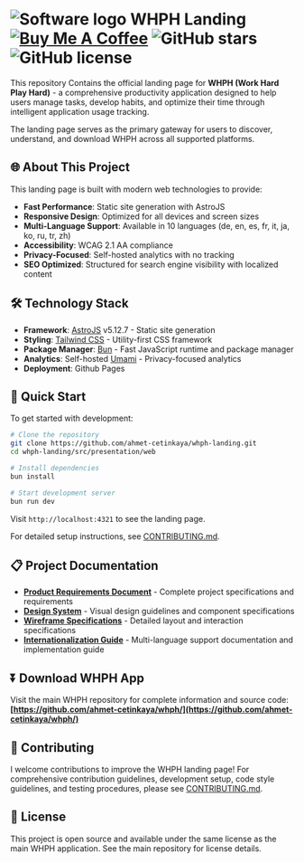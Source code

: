 # ![Software logo](https://github.com/user-attachments/assets/f58599ea-3313-49ec-a01c-31436340a2a3) WHPH Landing [![Buy Me A Coffee](https://img.shields.io/badge/Buy%20Me%20a%20Coffee-ffdd00?&logo=buy-me-a-coffee&logoColor=black)](https://ahmetcetinkaya.me/donate) ![GitHub stars](https://img.shields.io/github/stars/ahmet-cetinkaya/whph?style=social) ![GitHub license](https://img.shields.io/github/license/ahmet-cetinkaya/whph)

This repository Contains the official landing page for **WHPH (Work Hard Play Hard)** - a comprehensive productivity application designed to help users manage tasks, develop habits, and optimize their time through intelligent application usage tracking.

The landing page serves as the primary gateway for users to discover, understand, and download WHPH across all supported platforms.

## 🌐 About This Project

This landing page is built with modern web technologies to provide:
- **Fast Performance**: Static site generation with AstroJS
- **Responsive Design**: Optimized for all devices and screen sizes
- **Multi-Language Support**: Available in 10 languages (de, en, es, fr, it, ja, ko, ru, tr, zh)
- **Accessibility**: WCAG 2.1 AA compliance
- **Privacy-Focused**: Self-hosted analytics with no tracking
- **SEO Optimized**: Structured for search engine visibility with localized content

## 🛠️ Technology Stack

- **Framework**: [AstroJS](https://astro.build/) v5.12.7 - Static site generation
- **Styling**: [Tailwind CSS](https://tailwindcss.com/) - Utility-first CSS framework
- **Package Manager**: [Bun](https://bun.sh/) - Fast JavaScript runtime and package manager
- **Analytics**: Self-hosted [Umami](https://umami.is/) - Privacy-focused analytics
- **Deployment**: Github Pages

## 🚀 Quick Start

To get started with development:

```bash
# Clone the repository
git clone https://github.com/ahmet-cetinkaya/whph-landing.git
cd whph-landing/src/presentation/web

# Install dependencies
bun install

# Start development server
bun run dev
```

Visit `http://localhost:4321` to see the landing page.

For detailed setup instructions, see [CONTRIBUTING.md](CONTRIBUTING.md).

## 📋 Project Documentation

- **[Product Requirements Document](docs/PRD-LANDING-PAGE.md)** - Complete project specifications and requirements
- **[Design System](docs/DESIGN-SYSTEM.md)** - Visual design guidelines and component specifications
- **[Wireframe Specifications](docs/WIREFRAME-SPECIFICATIONS.md)** - Detailed layout and interaction specifications
- **[Internationalization Guide](docs/INTERNATIONALIZATION.md)** - Multi-language support documentation and implementation guide

## ⏬ Download WHPH App

Visit the main WHPH repository for complete information and source code: **[https://github.com/ahmet-cetinkaya/whph/](https://github.com/ahmet-cetinkaya/whph/)**

## 🤝 Contributing

I welcome contributions to improve the WHPH landing page! For comprehensive contribution guidelines, development setup, code style guidelines, and testing procedures, please see [CONTRIBUTING.md](CONTRIBUTING.md).

## 📄 License

This project is open source and available under the same license as the main WHPH application. See the main repository for license details.

